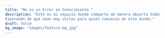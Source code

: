 ```yaml
---
title: "No es un Error es Conocimiento "
description: "Este es mi espacio donde comparto de manera abierta todos mis pensamientos y mis descubrimientos que eh enlasado en mi camino. Es una bitacora o mi gran librillo de aprendizajes, donde recopilo gran parte de mi conocimiento, mis proyectos, mies pensamientos y  mi camino, donde detallo mis primeros pasos para el desarrollo de mi carrera como Analista de Datos.
Esperando de que sean muy utiles para quien comienza en este mundo."
draft: false
bg_image: "images/feature-bg.jpg"
---
```

